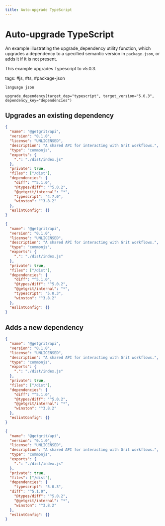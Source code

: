 ```yaml
---
title: Auto-upgrade TypeScript
---
```


# Auto-upgrade TypeScript

An example illustrating the upgrade_dependency utility function, which upgrades a dependency to a specified semantic version in `package.json`, or adds it if it is not present.

This example upgrades Typescript to v5.0.3.

tags: #js, #ts, #package-json

```grit
language json

upgrade_dependency(target_dep="typescript", target_version="5.0.3", dependency_key="dependencies")
```

## Upgrades an existing dependency

```json
{
  "name": "@getgrit/api",
  "version": "0.1.0",
  "license": "UNLICENSED",
  "description": "A shared API for interacting with Grit workflows.",
  "type": "commonjs",
  "exports": {
    ".": "./dist/index.js"
  },
  "private": true,
  "files": ["/dist"],
  "dependencies": {
    "diff": "^5.1.0",
    "@types/diff": "^5.0.2",
    "@getgrit/internal": "*",
    "typescript": "4.7.0",
    "winston": "^3.8.2"
  },
  "eslintConfig": {}
}
```

```json
{
  "name": "@getgrit/api",
  "version": "0.1.0",
  "license": "UNLICENSED",
  "description": "A shared API for interacting with Grit workflows.",
  "type": "commonjs",
  "exports": {
    ".": "./dist/index.js"
  },
  "private": true,
  "files": ["/dist"],
  "dependencies": {
    "diff": "^5.1.0",
    "@types/diff": "^5.0.2",
    "@getgrit/internal": "*",
    "typescript": "5.0.3",
    "winston": "^3.8.2"
  },
  "eslintConfig": {}
}
```

## Adds a new dependency

```json
{
  "name": "@getgrit/api",
  "version": "0.1.0",
  "license": "UNLICENSED",
  "description": "A shared API for interacting with Grit workflows.",
  "type": "commonjs",
  "exports": {
    ".": "./dist/index.js"
  },
  "private": true,
  "files": ["/dist"],
  "dependencies": {
    "diff": "^5.1.0",
    "@types/diff": "^5.0.2",
    "@getgrit/internal": "*",
    "winston": "^3.8.2"
  },
  "eslintConfig": {}
}
```

```json
{
  "name": "@getgrit/api",
  "version": "0.1.0",
  "license": "UNLICENSED",
  "description": "A shared API for interacting with Grit workflows.",
  "type": "commonjs",
  "exports": {
    ".": "./dist/index.js"
  },
  "private": true,
  "files": ["/dist"],
  "dependencies": {
    "typescript": "5.0.3",
  "diff": "^5.1.0",
    "@types/diff": "^5.0.2",
    "@getgrit/internal": "*",
    "winston": "^3.8.2"
  },
  "eslintConfig": {}
}
```
